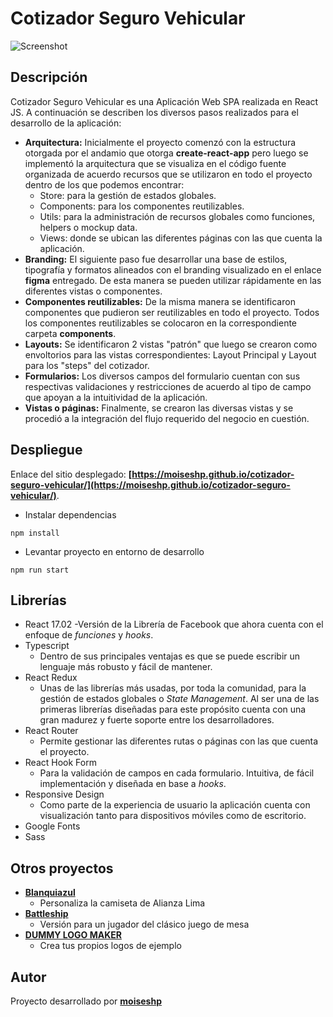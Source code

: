 # Cotizador Seguro Vehicular
![Screenshot](https://moiseshp.github.io/cotizador-seguro-vehicular/Screenshot.png)

## Descripción
Cotizador Seguro Vehicular es una Aplicación Web SPA realizada en React JS. A continuación se describen los diversos pasos realizados para el desarrollo de la aplicación:

- **Arquitectura:** Inicialmente el proyecto comenzó con la estructura otorgada por el andamio que otorga **create-react-app** pero luego se implementó la arquitectura que se visualiza en el código fuente organizada de acuerdo recursos que se utilizaron en todo el proyecto dentro de los que podemos encontrar:
  - Store: para la gestión de estados globales.
  - Components: para los componentes reutilizables.
  - Utils: para la administración de recursos globales como funciones, helpers o mockup data.
  - Views: donde se ubican las diferentes páginas con las que cuenta la aplicación.
- **Branding:** El siguiente paso fue desarrollar una base de estilos, tipografía y formatos  alineados con el branding visualizado en el enlace **figma** entregado. De esta manera se pueden utilizar rápidamente en las diferentes vistas o componentes.
- **Componentes reutilizables:** De la misma manera se identificaron componentes que pudieron ser reutilizables en todo el proyecto. Todos los componentes reutilizables se colocaron en la correspondiente carpeta **components**.
- **Layouts:** Se identificaron 2 vistas "patrón" que luego se crearon como envoltorios para las vistas correspondientes: Layout Principal y Layout para los "steps" del cotizador.
- **Formularios:** Los diversos campos del formulario cuentan con sus respectivas validaciones y restricciones de acuerdo al tipo de campo que apoyan a la intuitividad de la aplicación.
- **Vistas o páginas:** Finalmente, se crearon las diversas vistas y se procedió a la integración del flujo requerido del negocio en cuestión.
 

## Despliegue
Enlace del sitio desplegado: **[https://moiseshp.github.io/cotizador-seguro-vehicular/](https://moiseshp.github.io/cotizador-seguro-vehicular/)**.

- Instalar dependencias
```
npm install
```
- Levantar proyecto en entorno de desarrollo
```
npm run start
```

## Librerías
- React 17.02
  -Versión de la Librería de Facebook que ahora cuenta con el enfoque de *funciones* y *hooks*.
- Typescript
  - Dentro de sus principales ventajas es que se puede escribir un lenguaje más robusto y fácil de mantener. 
- React Redux
  - Unas de las librerías más usadas, por toda la comunidad, para la gestión de estados globales o *State Management*. Al ser una de las primeras librerías diseñadas para este propósito cuenta con una gran madurez y fuerte soporte entre los desarrolladores.
- React Router
  - Permite gestionar las diferentes rutas o páginas con las que cuenta el proyecto.
- React Hook Form
  - Para la validación de campos en cada formulario. Intuitiva, de fácil implementación y diseñada en base a *hooks*.
- Responsive Design
  - Como parte de la experiencia de usuario la aplicación cuenta con visualización tanto para dispositivos móviles como de escritorio.
- Google Fonts
- Sass

## Otros proyectos
- **[Blanquiazul ](https://moiseshp.github.io/blanquiazul/)** 
  - Personaliza la camiseta de Alianza Lima
- **[Battleship ](https://moiseshp.github.io/battleship/#/)** 
  - Versión para un jugador del clásico juego de mesa
- **[DUMMY LOGO MAKER ](https://moiseshp.github.io/dummy-logo-maker/)** 
  - Crea tus propios logos de ejemplo

## Autor
Proyecto desarrollado por **[moiseshp](https://github.com/moiseshp)**
